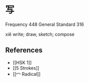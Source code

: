 # 写
Frequency 448
General Standard 316

xiě
write; draw, sketch; compose

## References
- [[HSK 1]]
- [[5 Strokes]]
- [[冖 Radical]]